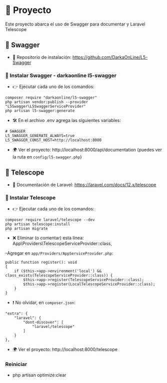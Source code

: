 # 🚀 Proyecto

Este proyecto abarca el uso de Swagger para documentar y Laravel Telescope

## 📘 Swagger

- 🔗 Repositorio de instalación: https://github.com/DarkaOnLine/L5-Swagger

### 🧩 Instalar Swagger - darkaonline l5-swagger

- 👉 Ejecutar cada uno de los comandos:
```
composer require "darkaonline/l5-swagger"
php artisan vendor:publish --provider "L5Swagger\L5SwaggerServiceProvider"
php artisan l5-swagger:generate
```

- 🛠️ En el archivo .env agrega las siguientes variables:

```
# SWAGGER
L5_SWAGGER_GENERATE_ALWAYS=true
L5_SWAGGER_CONST_HOST=http://localhost:8000
```

- 🌍 Ver el proyecto: http://localhost:8000/api/documentation (puedes ver la ruta en ```config/l5-swagger.php```)

## 📘 Telescope

- 🔗 Documentación de Laravel: https://laravel.com/docs/12.x/telescope

### 🧩 Instalar Telescope

- 👉 Ejecutar cada uno de los comandos:
```
composer require laravel/telescope --dev
php artisan telescope:install
php artisan migrate
```

- ❌ Eliminar (o comentar) esta línea: App\Providers\TelescopeServiceProvider::class,

-Agregar en ```app/Providers/AppServiceProvider.php```:
```
public function register(): void
{
    if ($this->app->environment('local') && class_exists(TelescopeServiceProvider::class)) {
        $this->app->register(TelescopeServiceProvider::class);
        $this->app->register(LocalTelescopeServiceProvider::class);
    }
}
```

- ❗ No olvidar, en ```composer.json```: 
```
"extra": {
    "laravel": {
        "dont-discover": [
            "laravel/telescope"
        ]
    }
},
```

- 🌍 Ver el proyecto: http://localhost:8000/telescope

### Reiniciar

- php artisan optimize:clear




















